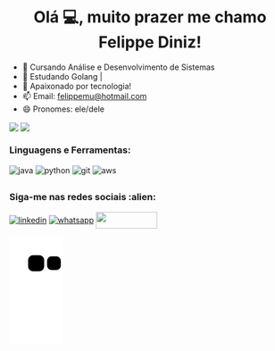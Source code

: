 <h1 align="center">Olá 💻, muito prazer me chamo Felippe Diniz! </h1>

- 🔭 Cursando Análise e Desenvolvimento de Sistemas  
- 🌱 Estudando Golang |
- 💬 Apaixonado por tecnologia! 
- 📫 Email: felippemu@hotmail.com        
- 😄 Pronomes: ele/dele

<div>
  <img height="160em"   align="center" src="https://github-readme-stats.vercel.app/api?username=felippediniz00&show_icons=true&theme=highcontrast&include_all_commits=true&count_private=true">
  <img height="160em" align="center" src="https://github-readme-stats.vercel.app/api/top-langs/?username=felippediniz00&&layout=compact&hide=shell&theme=highcontrast">
 </div>



 <div>
  <h3 align="left">Linguagens e Ferramentas:</h3>
 </div>
<div>
  <img align = "center" src="https://i.imgur.com/g6Wg8Ey.png" alt="java" width="40" height="40"/> 
  <img align = "center" src="https://i.imgur.com/eKV8V75.png" alt="python" width="40" height="40"/>
  <img align = "center" src="https://i.imgur.com/5pIevzW.png" alt="git" width="35" height="35"/> 
  <img align = "center" src="https://i.imgur.com/IhS1TUg.png" alt="aws" width="50" height="50"/> 
</div>

##

<div>
  <h3 align="left">Siga-me nas redes sociais :alien: </h3>
<p align="left">

 <a href="https://www.linkedin.com/in/felippediniz/" target="blank"><img align="center" src="https://img.shields.io/badge/LinkedIn-0077B5?style=for-the-badge&logo=linkedin&logoColor=white" alt="linkedin" height="30" width="110" /></a>
 <a href="https://api.whatsapp.com/send?phone=19995498700" target="blank"><img align="center" src="https://img.shields.io/badge/WhatsApp-25D366?style=for-the-badge&logo=whatsapp&logoColor=white" alt="whatsapp" height="30" width="110" /></a>
[<img src="https://img.shields.io/badge/Gmail-D14836?style=for-the-badge&logo=gmail&logoColor=white" height="30" width="110" align ="center">](mailto:felippemu@hotmail.com)


![snake gif](https://github.com/felippediniz00/felippediniz00/blob/output/github-contribution-grid-snake.svg)












 
